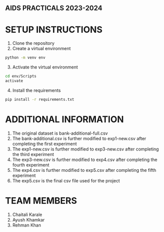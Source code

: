 ## AIDS PRACTICALS 2023-2024

# SETUP INSTRUCTIONS
1. Clone the repository
2. Create a virtual environment
```bash
python -m venv env
```
3. Activate the virtual environment
```bash
cd env/Scripts
activate
```
4. Install the requirements
```bash
pip install -r requirements.txt
```

# ADDITIONAL INFORMATION

1. The original dataset is bank-additional-full.csv
2. The bank-additional.csv is further modified to exp1-new.csv after completing the first experiment
3. The exp1-new.csv is further modified to exp3-new.csv after completing the third experiment
4. The exp3-new.csv is further modified to exp4.csv after completing the fourth experiment
5. The exp4.csv is further modified to exp5.csv after completing the fifth experiment
6. The exp5.csv is the final csv file used for the project

# TEAM MEMBERS
1. Chaitali Karale
2. Ayush Khamkar
3. Rehman Khan
